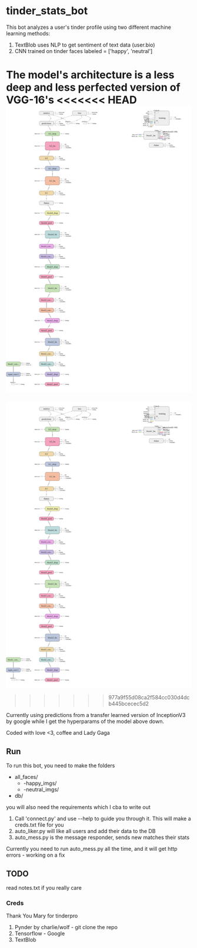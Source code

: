 # tinder_stats_bot

This bot analyzes a user's tinder profile using two different machine learning methods:

1. TextBlob uses NLP to get sentiment of text data (user.bio)
2. CNN trained on tinder faces labeled = ['happy', 'neutral']

The model's architecture is a less deep and less perfected version of VGG-16's
<<<<<<< HEAD
![alt text](other/modelpic.png "model_pic")
=======
![Alt text](other/modelpic.png "model pic")
>>>>>>> 977a9f55d08ca2f584cc030d4dcb445bcecec5d2

Currently using predictions from a transfer learned version of InceptionV3 by google while I get the hyperparams of the model above down.

Coded with love <3, coffee and Lady Gaga

## Run
To run this bot, you need to make the folders

* all_faces/
    * -happy_imgs/
    * -neutral_imgs/
* db/

you will also need the requirements which I cba to write out

1. Call 'connect.py' and use --help to guide you through it. This will make a creds.txt file for you
2. auto_liker.py will like all users and add their data to the DB 
3. auto_mess.py is the message responder, sends new matches their stats

Currently you need to run auto_mess.py all the time, and it will get http errors - working on a fix

## TODO
read notes.txt if you really care

### Creds

Thank You Mary for tinderpro

1. Pynder by charlie/wolf - git clone the repo 
2. Tensorflow - Google
3. TextBlob  

